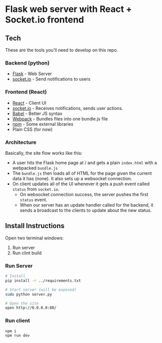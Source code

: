 # Flask web server with React + Socket.io frontend

## Tech

These are the tools you'll need to develop on this repo.

### Backend (python)
- [Flask](http://flask.pocoo.org/) - Web Server
- [socket.io](https://github.com/miguelgrinberg/Flask-SocketIO) - Send notifications to users

### Frontend (React)
- [React](https://facebook.github.io/react/) - Client UI
- [socket.io](http://socket.io/) - Receives notifications, sends user actions.
- [Babel](https://babeljs.io/docs/learn-es2015/) - Better JS syntax
- [Webpack](https://webpack.github.io/) - Bundles files into one bundle.js file
- [npm](https://www.npmjs.com/) - Some external libraries
- Plain CSS (for now)

### Architecture

Basically, the site flow works like this:
- A user hits the Flask home page at / and gets a plain `index.html` with a webpacked `bundle.js`
- The `bundle.js` then loads all of HTML for the page given the current data it has (none). It also sets up a websocket connection.
- On client updates all of the UI whenever it gets a push event called `status` from `socket.io`.
  - On websocket connection success, the server pushes the first `status` event.
  - When our server has an update handler called for the backend, it sends a broadcast to the clients to update about the new status.

## Install Instructions

Open two terminal windows:
1. Run server
2. Run clint build

### Run Server

```sh
# Install
pip install -r ../requirements.txt

# Start server (will be exposed)
sudo python server.py

# Open the site
open http://0.0.0.0:80/
```

### Run client

```sh
npm i
npm run dev
```

